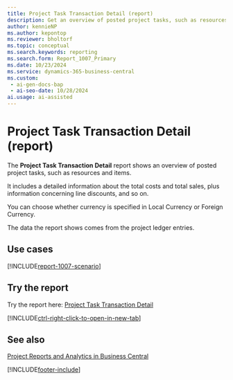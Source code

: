 ```yaml
---
title: Project Task Transaction Detail (report)
description: Get an overview of posted project tasks, such as resources and items. 
author: kennieNP
ms.author: kepontop
ms.reviewer: bholtorf
ms.topic: conceptual
ms.search.keywords: reporting
ms.search.form: Report_1007_Primary
ms.date: 10/23/2024
ms.service: dynamics-365-business-central
ms.custom:
 - ai-gen-docs-bap
 - ai-seo-date: 10/28/2024
ai.usage: ai-assisted
---
```


# Project Task Transaction Detail (report)

The **Project Task Transaction Detail** report shows an overview of posted project tasks, such as resources and items.

It includes a detailed information about the total costs and total sales, plus information concerning line discounts, and so on.

You can choose whether currency is specified in Local Currency or Foreign Currency.

The data the report shows comes from the project ledger entries.

## Use cases

[!INCLUDE[report-1007-scenario](../includes/report-1007-scenario-include.md)]

<!-- 

Prompt

Below is a report in an ERP system. Provide 3-4 use cases for different personas working with projects

Format like this:    
  
As a <persona>, use the report to    
* use case 1  
* use case 2    

Do not capitalize the persona names. 

Do not start lines with "Use the data to"

## Report name
Project Task Transaction Detail

## Report description
The *Project Transaction Detail* report shows an overview of the posted project tasks such as resources and items. 
It includes a detailed information about the total costs and total prices plus an information concerning line discounts, and so on. 
The report shows data from the project ledger entries.

### What the report does

### Use cases
Get an overview of the posted project tasks such as resources and items. 

Please include your data sources and URLs

-->

## Try the report

Try the report here: [Project Task Transaction Detail](https://businesscentral.dynamics.com?report=1007)

[!INCLUDE[ctrl-right-click-to-open-in-new-tab](../includes/ctrl-right-click-to-open-in-new-tab.md)]

## See also

[Project Reports and Analytics in Business Central](../project-reports.md)  

[!INCLUDE[footer-include](../includes/footer-banner.md)]